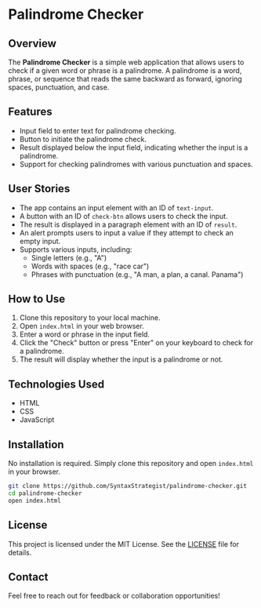 # Palindrome Checker

## Overview
The **Palindrome Checker** is a simple web application that allows users to check if a given word or phrase is a palindrome. A palindrome is a word, phrase, or sequence that reads the same backward as forward, ignoring spaces, punctuation, and case.

## Features
- Input field to enter text for palindrome checking.
- Button to initiate the palindrome check.
- Result displayed below the input field, indicating whether the input is a palindrome.
- Support for checking palindromes with various punctuation and spaces.

## User Stories
- The app contains an input element with an ID of `text-input`.
- A button with an ID of `check-btn` allows users to check the input.
- The result is displayed in a paragraph element with an ID of `result`.
- An alert prompts users to input a value if they attempt to check an empty input.
- Supports various inputs, including:
  - Single letters (e.g., "A")
  - Words with spaces (e.g., "race car")
  - Phrases with punctuation (e.g., "A man, a plan, a canal. Panama")

## How to Use
1. Clone this repository to your local machine.
2. Open `index.html` in your web browser.
3. Enter a word or phrase in the input field.
4. Click the "Check" button or press "Enter" on your keyboard to check for a palindrome.
5. The result will display whether the input is a palindrome or not.

## Technologies Used
- HTML
- CSS
- JavaScript

## Installation
No installation is required. Simply clone this repository and open `index.html` in your browser.

```bash
git clone https://github.com/SyntaxStrategist/palindrome-checker.git
cd palindrome-checker
open index.html
```

## License
This project is licensed under the MIT License. See the [LICENSE](LICENSE) file for details.

## Contact
Feel free to reach out for feedback or collaboration opportunities!

